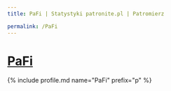 ```yaml
---
title: PaFi | Statystyki patronite.pl | Patromierz

permalink: /PaFi
---
```


# [PaFi](https://patronite.pl/PaFi)

{% include profile.md name="PaFi" prefix="p" %}
